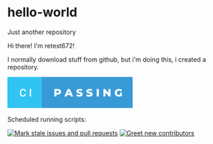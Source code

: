 # hello-world
Just another repository

Hi there! I'm retest672!

I normally download stuff from github, but i'm doing this, i created a repository.

[![forthebadge](https://raw.githubusercontent.com/retest672/hello-world/main/forthebadgebadges/ci-passing.svg)](https://github.com/retest672/hello-world/actions/workflows/blank.yml)

Scheduled running scripts:

[![Mark stale issues and pull requests](https://github.com/retest672/hello-world/actions/workflows/checker.yml/badge.svg)](https://github.com/retest672/hello-world/actions/workflows/checker.yml)
[![Greet new contributors](https://github.com/retest672/hello-world/actions/workflows/newgreet.yml/badge.svg)](https://github.com/retest672/hello-world/actions/workflows/newgreet.yml)
